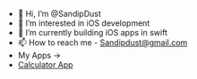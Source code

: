 - 👋 Hi, I’m @SandipDust
- 👀 I’m interested in iOS development
- 🌱 I’m currently building iOS apps in swift
- 📫 How to reach me - Sandipdust@gmail.com
- My Apps ->
- <a href="https://github.com/SandipDust/CalculatorApp_ProgrammaticUI">Calculator App</a>


